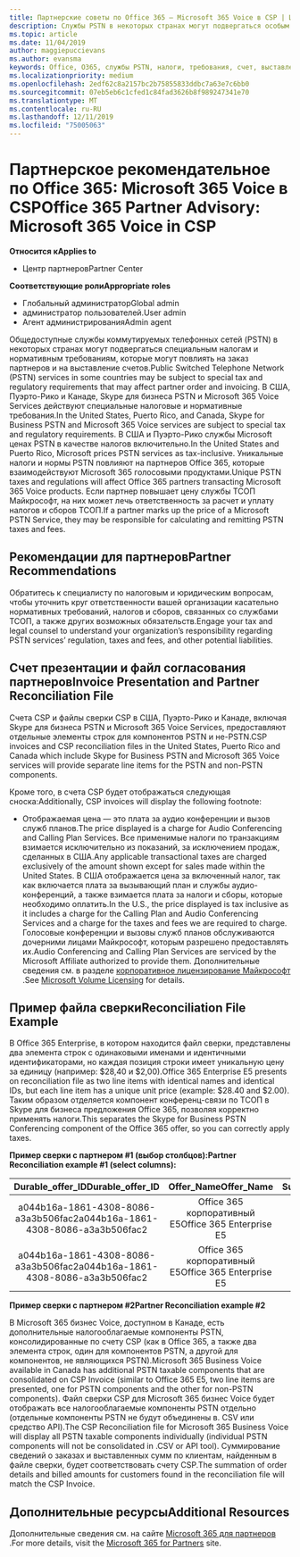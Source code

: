 ```yaml
---
title: Партнерские советы по Office 365 — Microsoft 365 Voice в CSP | Центр партнеров
description: Службы PSTN в некоторых странах могут подвергаться особым налоговым и нормативным требованиям, которые могут повлиять на заказ партнеров и на выставление счетов.
ms.topic: article
ms.date: 11/04/2019
author: maggiepuccievans
ms.author: evansma
keywords: Office, O365, службы PSTN, налоги, требования, счет, выставление счетов
ms.localizationpriority: medium
ms.openlocfilehash: 2edf62c8a2157bc2b75855833ddbc7a63e7c6bb0
ms.sourcegitcommit: 07eb5eb6c1cfed1c84fad3626b8f989247341e70
ms.translationtype: MT
ms.contentlocale: ru-RU
ms.lasthandoff: 12/11/2019
ms.locfileid: "75005063"
---
```

# <a name="office-365-partner-advisory-microsoft-365-voice-in-csp"></a><span data-ttu-id="a6ab8-104">Партнерское рекомендательное по Office 365: Microsoft 365 Voice в CSP</span><span class="sxs-lookup"><span data-stu-id="a6ab8-104">Office 365 Partner Advisory: Microsoft 365 Voice in CSP</span></span>

<span data-ttu-id="a6ab8-105">**Относится к**</span><span class="sxs-lookup"><span data-stu-id="a6ab8-105">**Applies to**</span></span>

- <span data-ttu-id="a6ab8-106">Центр партнеров</span><span class="sxs-lookup"><span data-stu-id="a6ab8-106">Partner Center</span></span>  

<span data-ttu-id="a6ab8-107">**Соответствующие роли**</span><span class="sxs-lookup"><span data-stu-id="a6ab8-107">**Appropriate roles**</span></span>
-   <span data-ttu-id="a6ab8-108">Глобальный администратор</span><span class="sxs-lookup"><span data-stu-id="a6ab8-108">Global admin</span></span>
-   <span data-ttu-id="a6ab8-109">администратор пользователей.</span><span class="sxs-lookup"><span data-stu-id="a6ab8-109">User admin</span></span>
-   <span data-ttu-id="a6ab8-110">Агент администрирования</span><span class="sxs-lookup"><span data-stu-id="a6ab8-110">Admin agent</span></span>

<span data-ttu-id="a6ab8-111">Общедоступные службы коммутируемых телефонных сетей (PSTN) в некоторых странах могут подвергаться специальным налогам и нормативным требованиям, которые могут повлиять на заказ партнеров и на выставление счетов.</span><span class="sxs-lookup"><span data-stu-id="a6ab8-111">Public Switched Telephone Network (PSTN) services in some countries may be subject to special tax and regulatory requirements that may affect partner order and invoicing.</span></span>  <span data-ttu-id="a6ab8-112">В США, Пуэрто-Рико и Канаде, Skype для бизнеса PSTN и Microsoft 365 Voice Services действуют специальные налоговые и нормативные требования.</span><span class="sxs-lookup"><span data-stu-id="a6ab8-112">In the United States, Puerto Rico, and Canada, Skype for Business PSTN and Microsoft 365 Voice services are subject to special tax and regulatory requirements.</span></span> <span data-ttu-id="a6ab8-113">В США и Пуэрто-Рико службы Microsoft ценах PSTN в качестве налогов включительно.</span><span class="sxs-lookup"><span data-stu-id="a6ab8-113">In the United States and Puerto Rico, Microsoft prices PSTN services as tax-inclusive.</span></span>  <span data-ttu-id="a6ab8-114">Уникальные налоги и нормы PSTN повлияют на партнеров Office 365, которые взаимодействуют Microsoft 365 голосовыми продуктами.</span><span class="sxs-lookup"><span data-stu-id="a6ab8-114">Unique PSTN taxes and regulations will affect Office 365 partners transacting Microsoft 365 Voice products.</span></span>  <span data-ttu-id="a6ab8-115">Если партнер повышает цену службы ТСОП Майкрософт, на них может лечь ответственность за расчет и уплату налогов и сборов ТСОП.</span><span class="sxs-lookup"><span data-stu-id="a6ab8-115">If a partner marks up the price of a Microsoft PSTN Service, they may be responsible for calculating and remitting PSTN taxes and fees.</span></span>

## <a name="partner-recommendations"></a><span data-ttu-id="a6ab8-116">Рекомендации для партнеров</span><span class="sxs-lookup"><span data-stu-id="a6ab8-116">Partner Recommendations</span></span>

<span data-ttu-id="a6ab8-117">Обратитесь к специалисту по налоговым и юридическим вопросам, чтобы уточнить круг ответственности вашей организации касательно нормативных требований, налогов и сборов, связанных со службами ТСОП, а также других возможных обязательств.</span><span class="sxs-lookup"><span data-stu-id="a6ab8-117">Engage your tax and legal counsel to understand your organization’s responsibility regarding PSTN services’ regulation, taxes and fees, and other potential liabilities.</span></span>

## <a name="invoice-presentation-and-partner-reconciliation-file"></a><span data-ttu-id="a6ab8-118">Счет презентации и файл согласования партнеров</span><span class="sxs-lookup"><span data-stu-id="a6ab8-118">Invoice Presentation and Partner Reconciliation File</span></span>

<span data-ttu-id="a6ab8-119">Счета CSP и файлы сверки CSP в США, Пуэрто-Рико и Канаде, включая Skype для бизнеса PSTN и Microsoft 365 Voice Services, предоставляют отдельные элементы строк для компонентов PSTN и не-PSTN.</span><span class="sxs-lookup"><span data-stu-id="a6ab8-119">CSP invoices and CSP reconciliation files in the United States, Puerto Rico and Canada which include Skype for Business PSTN and Microsoft 365 Voice services will provide separate line items for the PSTN and non-PSTN components.</span></span>

<span data-ttu-id="a6ab8-120">Кроме того, в счета CSP будет отображаться следующая сноска:</span><span class="sxs-lookup"><span data-stu-id="a6ab8-120">Additionally, CSP invoices will display the following footnote:</span></span>

* <span data-ttu-id="a6ab8-121">Отображаемая цена — это плата за аудио конференции и вызов служб планов.</span><span class="sxs-lookup"><span data-stu-id="a6ab8-121">The price displayed is a charge for Audio Conferencing and Calling Plan Services.</span></span>  <span data-ttu-id="a6ab8-122">Все применимые налоги по транзакциям взимается исключительно из показаний, за исключением продаж, сделанных в США.</span><span class="sxs-lookup"><span data-stu-id="a6ab8-122">Any applicable transactional taxes are charged exclusively of the amount shown except for sales made within the United States.</span></span>  <span data-ttu-id="a6ab8-123">В США отображается цена за включенный налог, так как включается плата за вызывающий план и службы аудио-конференций, а также взимается плата за налоги и сборы, которые необходимо оплатить.</span><span class="sxs-lookup"><span data-stu-id="a6ab8-123">In the U.S., the price displayed is tax inclusive as it includes a charge for the Calling Plan and Audio Conferencing Services and a charge for the taxes and fees we are required to charge.</span></span>  <span data-ttu-id="a6ab8-124">Голосовые конференции и вызовы служб планов обслуживаются дочерними лицами Майкрософт, которым разрешено предоставлять их.</span><span class="sxs-lookup"><span data-stu-id="a6ab8-124">Audio Conferencing and Calling Plan Services are serviced by the Microsoft Affiliate authorized to provide them.</span></span>  <span data-ttu-id="a6ab8-125">Дополнительные сведения см. в разделе [корпоративное лицензирование Майкрософт](https://go.microsoft.com/fwlink/?LinkId=690247) .</span><span class="sxs-lookup"><span data-stu-id="a6ab8-125">See [Microsoft Volume Licensing](https://go.microsoft.com/fwlink/?LinkId=690247) for details.</span></span>

## <a name="reconciliation-file-example"></a><span data-ttu-id="a6ab8-126">Пример файла сверки</span><span class="sxs-lookup"><span data-stu-id="a6ab8-126">Reconciliation File Example</span></span>

<span data-ttu-id="a6ab8-127">В Office 365 Enterprise, в котором находится файл сверки, представлены два элемента строк с одинаковыми именами и идентичными идентификаторами, но каждая позиция строки имеет уникальную цену за единицу (например: $28,40 и $2,00).</span><span class="sxs-lookup"><span data-stu-id="a6ab8-127">Office 365 Enterprise E5 presents on reconciliation file as two line items with identical names and identical IDs, but each line item has a unique unit price (example: $28.40 and $2.00).</span></span> <span data-ttu-id="a6ab8-128">Таким образом отделяется компонент конференц-связи по ТСОП в Skype для бизнеса предложения Office 365, позволяя корректно применять налоги.</span><span class="sxs-lookup"><span data-stu-id="a6ab8-128">This separates the Skype for Business PSTN Conferencing component of the Office 365 offer, so you can correctly apply taxes.</span></span>

<span data-ttu-id="a6ab8-129">**Пример сверки с партнером #1 (выбор столбцов):**</span><span class="sxs-lookup"><span data-stu-id="a6ab8-129">**Partner Reconciliation example #1 (select columns):**</span></span>

|<span data-ttu-id="a6ab8-130">**Durable_offer_ID**</span><span class="sxs-lookup"><span data-stu-id="a6ab8-130">**Durable_offer_ID**</span></span>|<span data-ttu-id="a6ab8-131">**Offer_Name**</span><span class="sxs-lookup"><span data-stu-id="a6ab8-131">**Offer_Name**</span></span>|<span data-ttu-id="a6ab8-132">**Subscription_Start_Date**</span><span class="sxs-lookup"><span data-stu-id="a6ab8-132">**Subscription_Start_Date**</span></span>|<span data-ttu-id="a6ab8-133">**Subscription_End_Date**</span><span class="sxs-lookup"><span data-stu-id="a6ab8-133">**Subscription_End_Date**</span></span>|<span data-ttu-id="a6ab8-134">**Charge_Start_Date**</span><span class="sxs-lookup"><span data-stu-id="a6ab8-134">**Charge_Start_Date**</span></span>|<span data-ttu-id="a6ab8-135">**Charge_End_Date**</span><span class="sxs-lookup"><span data-stu-id="a6ab8-135">**Charge_End_Date**</span></span>|<span data-ttu-id="a6ab8-136">**Charge_Type**</span><span class="sxs-lookup"><span data-stu-id="a6ab8-136">**Charge_Type**</span></span>|<span data-ttu-id="a6ab8-137">**Unit_Price**</span><span class="sxs-lookup"><span data-stu-id="a6ab8-137">**Unit_Price**</span></span>|
|:----:|:----:|:----:|:----:|:----:|:----:|:----:|:----:|
|<span data-ttu-id="a6ab8-138">a044b16a-1861-4308-8086-a3a3b506fac2</span><span class="sxs-lookup"><span data-stu-id="a6ab8-138">a044b16a-1861-4308-8086-a3a3b506fac2</span></span>   |<span data-ttu-id="a6ab8-139">Office 365 корпоративный E5</span><span class="sxs-lookup"><span data-stu-id="a6ab8-139">Office 365 Enterprise E5</span></span>   |<span data-ttu-id="a6ab8-140">8/10/2019 0:00</span><span class="sxs-lookup"><span data-stu-id="a6ab8-140">8/10/2019 0:00</span></span>   |<span data-ttu-id="a6ab8-141">8/11/2019 0:00</span><span class="sxs-lookup"><span data-stu-id="a6ab8-141">8/11/2019 0:00</span></span>   |<span data-ttu-id="a6ab8-142">8/11/2019 0:00</span><span class="sxs-lookup"><span data-stu-id="a6ab8-142">8/11/2019 0:00</span></span>|<span data-ttu-id="a6ab8-143">9/10/2019 0:00</span><span class="sxs-lookup"><span data-stu-id="a6ab8-143">9/10/2019 0:00</span></span>   |<span data-ttu-id="a6ab8-144">Оплата цикла</span><span class="sxs-lookup"><span data-stu-id="a6ab8-144">Cycle fee</span></span>   |<span data-ttu-id="a6ab8-145">28,4</span><span class="sxs-lookup"><span data-stu-id="a6ab8-145">28.40</span></span>   |
|<span data-ttu-id="a6ab8-146">a044b16a-1861-4308-8086-a3a3b506fac2</span><span class="sxs-lookup"><span data-stu-id="a6ab8-146">a044b16a-1861-4308-8086-a3a3b506fac2</span></span>   |<span data-ttu-id="a6ab8-147">Office 365 корпоративный E5</span><span class="sxs-lookup"><span data-stu-id="a6ab8-147">Office 365 Enterprise E5</span></span>   |<span data-ttu-id="a6ab8-148">8/10/2019 0:00</span><span class="sxs-lookup"><span data-stu-id="a6ab8-148">8/10/2019 0:00</span></span>   |<span data-ttu-id="a6ab8-149">8/11/2019 0:00</span><span class="sxs-lookup"><span data-stu-id="a6ab8-149">8/11/2019 0:00</span></span>   |<span data-ttu-id="a6ab8-150">8/11/2019 0:00</span><span class="sxs-lookup"><span data-stu-id="a6ab8-150">8/11/2019 0:00</span></span>   |<span data-ttu-id="a6ab8-151">9/10/2019 0:00</span><span class="sxs-lookup"><span data-stu-id="a6ab8-151">9/10/2019 0:00</span></span>   |<span data-ttu-id="a6ab8-152">Оплата цикла</span><span class="sxs-lookup"><span data-stu-id="a6ab8-152">Cycle fee</span></span>   |<span data-ttu-id="a6ab8-153">2</span><span class="sxs-lookup"><span data-stu-id="a6ab8-153">2.00</span></span>   |

<span data-ttu-id="a6ab8-154">**Пример сверки с партнером #2**</span><span class="sxs-lookup"><span data-stu-id="a6ab8-154">**Partner Reconciliation example #2**</span></span>

<span data-ttu-id="a6ab8-155">В Microsoft 365 бизнес Voice, доступном в Канаде, есть дополнительные налогооблагаемые компоненты PSTN, консолидированные по счету CSP (как в Office 365, а также два элемента строк, один для компонентов PSTN, а другой для компонентов, не являющихся PSTN).</span><span class="sxs-lookup"><span data-stu-id="a6ab8-155">Microsoft 365 Business Voice available in Canada has additional PSTN taxable components that are consolidated on CSP Invoice (similar to Office 365 E5, two line items are presented, one for PSTN components and the other for non-PSTN components).</span></span>  <span data-ttu-id="a6ab8-156">Файл сверки CSP для Microsoft 365 бизнес Voice будет отображать все налогооблагаемые компоненты PSTN отдельно (отдельные компоненты PSTN не будут объединены в. CSV или средство API).</span><span class="sxs-lookup"><span data-stu-id="a6ab8-156">The CSP Reconciliation file for Microsoft 365 Business Voice will display all PSTN taxable components individually (individual PSTN components will not be consolidated in .CSV or API tool).</span></span>  <span data-ttu-id="a6ab8-157">Суммирование сведений о заказах и выставленных сумм по клиентам, найденным в файле сверки, будет соответствовать счету CSP.</span><span class="sxs-lookup"><span data-stu-id="a6ab8-157">The summation of order details and billed amounts for customers found in the reconciliation file will match the CSP Invoice.</span></span>

## <a name="additional-resources"></a><span data-ttu-id="a6ab8-158">Дополнительные ресурсы</span><span class="sxs-lookup"><span data-stu-id="a6ab8-158">Additional Resources</span></span>
<span data-ttu-id="a6ab8-159">Дополнительные сведения см. на сайте [Microsoft 365 для партнеров](https://drumbeat.office.com/Pages/home2016.aspx) .</span><span class="sxs-lookup"><span data-stu-id="a6ab8-159">For more details, visit the [Microsoft 365 for Partners](https://drumbeat.office.com/Pages/home2016.aspx) site.</span></span>

